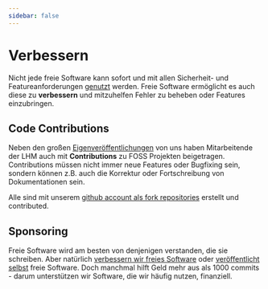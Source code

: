 ```yaml
---
sidebar: false
---
```


# Verbessern

Nicht jede freie Software kann sofort und mit allen Sicherheit- und Featureanforderungen [genutzt](./use.html) werden.
Freie Software ermöglicht es auch diese zu __verbessern__ und mitzuhelfen Fehler zu beheben oder Features einzubringen.


## Code Contributions

Neben den großen [Eigenveröffentlichungen](./publish.html) von uns haben Mitarbeitende der LHM auch mit __Contributions__ zu FOSS Projekten beigetragen.
Contributions müssen nicht immer neue Features oder Bugfixing sein, sondern können z.B. auch die Korrektur oder Fortschreibung von Dokumentationen sein.

Alle sind mit unserem [github account als fork repositories](https://github.com/orgs/it-at-m/repositories?type=fork) erstellt und contributed.

## Sponsoring

Freie Software wird am besten von denjenigen verstanden, die sie schreiben.
Aber natürlich [verbessern wir freies Software](./contribute.html) oder [veröffentlicht selbst](./publish.html) freie Software.
Doch manchmal hilft Geld mehr aus als 1000 commits - darum unterstützen wir Software, die wir häufig nutzen, finanziell.

<TagTile tagname="sponsor" />

